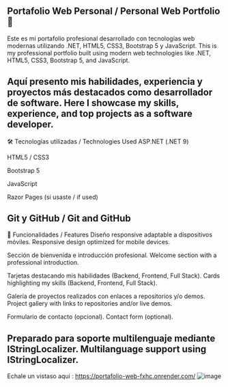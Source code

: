 Portafolio Web Personal / Personal Web Portfolio 💼
---
Este es mi portafolio profesional desarrollado con tecnologías web modernas utilizando .NET, HTML5, CSS3, Bootstrap 5 y JavaScript.
This is my professional portfolio built using modern web technologies like .NET, HTML5, CSS3, Bootstrap 5, and JavaScript.

Aquí presento mis habilidades, experiencia y proyectos más destacados como desarrollador de software.
Here I showcase my skills, experience, and top projects as a software developer.
---
🛠 Tecnologías utilizadas / Technologies Used
ASP.NET (.NET 9)

HTML5 / CSS3

Bootstrap 5

JavaScript

Razor Pages (si usaste / if used)

Git y GitHub / Git and GitHub
---
🚀 Funcionalidades / Features
Diseño responsive adaptable a dispositivos móviles.
Responsive design optimized for mobile devices.

Sección de bienvenida e introducción profesional.
Welcome section with a professional introduction.

Tarjetas destacando mis habilidades (Backend, Frontend, Full Stack).
Cards highlighting my skills (Backend, Frontend, Full Stack).

Galería de proyectos realizados con enlaces a repositorios y/o demos.
Project gallery with links to repositories and/or live demos.

Formulario de contacto (opcional).
Contact form (optional).

Preparado para soporte multilenguaje mediante IStringLocalizer.
Multilanguage support using IStringLocalizer.
---
Echale un vistaso aqui : https://portafolio-web-fxhc.onrender.com/
![image](https://github.com/user-attachments/assets/e97cbaed-4898-492d-94e6-5eac2f0e6d5f)
